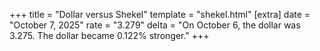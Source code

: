 +++
title = "Dollar versus Shekel"
template = "shekel.html"
[extra]
date = "October  7, 2025"
rate = "3.279"
delta = "On October  6, the dollar was 3.275. The dollar became 0.122% stronger."
+++
